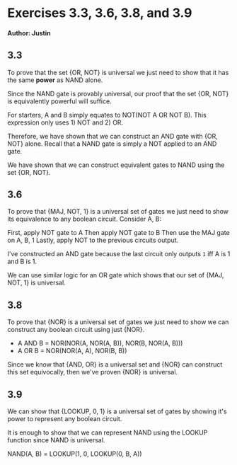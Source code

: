 # Exercises 3.3, 3.6, 3.8, and 3.9

#### Author: Justin

## 3.3

To prove that the set {OR, NOT} is universal we just need to show that it has the same **power** as NAND alone.

Since the NAND gate is provably universal, our proof that the set {OR, NOT} is equivalently powerful will suffice.

For starters, A and B simply equates to NOT(NOT A OR NOT B). This expression only uses 1) NOT and 2) OR.

Therefore, we have shown that we can construct an AND gate with {OR, NOT} alone. Recall that a NAND gate is simply a NOT applied to an AND gate.

We have shown that we can construct equivalent gates to NAND using the set {OR, NOT}.

## 3.6

To prove that {MAJ, NOT, 1} is a universal set of gates we just need to show its equivalence to any boolean circuit.
Consider A, B:

First, apply NOT gate to A
Then apply NOT gate to B
Then use the MAJ gate on A, B, 1
Lastly, apply NOT to the previous circuits output.

I've constructed an AND gate because the last circuit only outputs `1` iff A is 1 and B is 1.

We can use similar logic for an OR gate which shows that our set of {MAJ, NOT, 1} is universal.

## 3.8

To prove that {NOR} is a universal set of gates we just need to show we can construct any boolean circuit using just {NOR}.

* A AND B = NOR(NOR(A, NOR(A, B)), NOR(B, NOR(A, B)))
* A OR B = NOR(NOR(A, A), NOR(B, B))

Since we know that {AND, OR} is a universal set and {NOR} can construct this set equivocally, then we've proven {NOR} is universal.

## 3.9
We can show that {LOOKUP, 0, 1} is a universal set of gates by showing it's power to represent any boolean circuit.

It is enough to show that we can represent NAND using the LOOKUP function since NAND is universal.

NAND(A, B) = LOOKUP(1, 0, LOOKUP(0, B, A))
